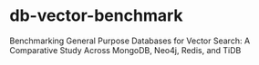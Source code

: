 # db-vector-benchmark
Benchmarking General Purpose Databases for Vector Search: A Comparative Study Across MongoDB, Neo4j, Redis, and TiDB
